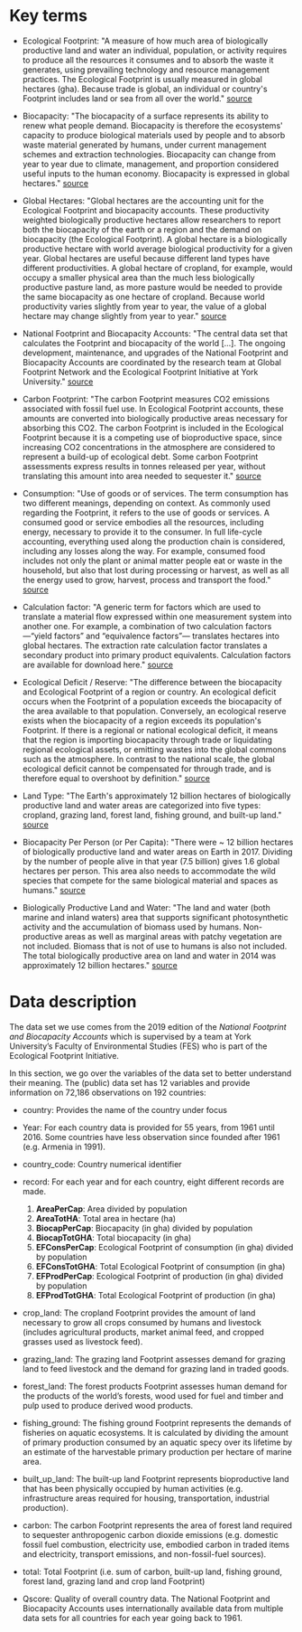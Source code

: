 # Key terms

  * Ecological Footprint: "A measure of how much area of biologically productive land and water an individual, population, or activity requires to produce all the resources it consumes and to absorb the waste it generates, using prevailing technology and resource management practices. The Ecological Footprint is usually measured in global hectares (gha). Because trade is global, an individual or country's Footprint includes land or sea from all over the world." [source](https://data.world/footprint)
  
  * Biocapacity: "The biocapacity of a surface represents its ability to renew what people demand. Biocapacity is therefore the ecosystems' capacity to produce biological materials used by people and to absorb waste material generated by humans, under current management schemes and extraction technologies. Biocapacity can change from year to year due to climate, management, and proportion considered useful inputs to the human economy. Biocapacity is expressed in global hectares." [source](https://data.world/footprint)
  
  * Global Hectares: "Global hectares are the accounting unit for the Ecological Footprint and biocapacity accounts. These productivity weighted biologically productive hectares allow researchers to report both the biocapacity of the earth or a region and the demand on biocapacity (the Ecological Footprint). A global hectare is a biologically productive hectare with world average biological productivity for a given year. Global hectares are useful because different land types have different productivities. A global hectare of cropland, for example, would occupy a smaller physical area than the much less biologically productive pasture land, as more pasture would be needed to provide the same biocapacity as one hectare of cropland. Because world productivity varies slightly from year to year, the value of a global hectare may change slightly from year to year." [source](https://data.world/footprint)
  
  * National Footprint and Biocapacity Accounts: "The central data set that calculates the Footprint and biocapacity of the world [...]. The ongoing development, maintenance, and upgrades of the National Footprint and Biocapacity Accounts are coordinated by the research team at Global Footprint Network and the Ecological Footprint Initiative at York University." [source](https://data.world/footprint)
  
  * Carbon Footprint: "The carbon Footprint measures CO2 emissions associated with fossil fuel use. In Ecological Footprint accounts, these amounts are converted into biologically productive areas necessary for absorbing this CO2. The carbon Footprint is included in the Ecological Footprint because it is a competing use of bioproductive space, since increasing CO2 concentrations in the atmosphere are considered to represent a build-up of ecological debt. Some carbon Footprint assessments express results in tonnes released per year, without translating this amount into area needed to sequester it." [source](https://data.world/footprint)
  
  * Consumption: "Use of goods or of services. The term consumption has two different meanings, depending on context. As commonly used regarding the Footprint, it refers to the use of goods or services. A consumed good or service embodies all the resources, including energy, necessary to provide it to the consumer. In full life-cycle accounting, everything used along the production chain is considered, including any losses along the way. For example, consumed food includes not only the plant or animal matter people eat or waste in the household, but also that lost during processing or harvest, as well as all the energy used to grow, harvest, process and transport the food." [source](https://data.world/footprint)
  
  * Calculation factor: "A generic term for factors which are used to translate a material flow expressed within one measurement system into another one. For example, a combination of two calculation factors—“yield factors” and “equivalence factors”— translates hectares into global hectares. The extraction rate calculation factor translates a secondary product into primary product equivalents. Calculation factors are available for download here." [source](https://data.world/footprint)
  
 * Ecological Deficit / Reserve: "The difference between the biocapacity and Ecological Footprint of a region or country. An ecological deficit occurs when the Footprint of a population exceeds the biocapacity of the area available to that population. Conversely, an ecological reserve exists when the biocapacity of a region exceeds its population's Footprint. If there is a regional or national ecological deficit, it means that the region is importing biocapacity through trade or liquidating regional ecological assets, or emitting wastes into the global commons such as the atmosphere. In contrast to the national scale, the global ecological deficit cannot be compensated for through trade, and is therefore equal to overshoot by definition." [source](https://data.world/footprint)
  
  * Land Type: "The Earth's approximately 12 billion hectares of biologically productive land and water areas are categorized into five types: cropland, grazing land, forest land, fishing ground, and built-up land." [source](https://data.world/footprint)
  
  * Biocapacity Per Person (or Per Capita): "There were ~ 12 billion hectares of biologically productive land and water areas on Earth in 2017. Dividing by the number of people alive in that year (7.5 billion) gives 1.6 global hectares per person. This area also needs to accommodate the wild species that compete for the same biological material and spaces as humans." [source](https://data.world/footprint)
  
  * Biologically Productive Land and Water: "The land and water (both marine and inland waters) area that supports significant photosynthetic activity and the accumulation of biomass used by humans. Non-productive areas as well as marginal areas with patchy vegetation are not included. Biomass that is not of use to humans is also not included. The total biologically productive area on land and water in 2014 was approximately 12 billion hectares." [source](https://data.world/footprint)
  
# Data description 

The data set we use comes from the 2019 edition of the *National Footprint and Biocapacity Accounts* which is supervised by a team at York University’s Faculty of Environmental Studies (FES) who is part of the Ecological Footprint Initiative.

In this section, we go over the variables of the data set to better understand their meaning. The (public) data set has 12 variables and provide information on 72,186 observations on 192 countries:

  * country: Provides the name of the country under focus
  
  * Year: For each country data is provided for 55 years, from 1961 until 2016. Some countries have less observation since founded after 1961 (e.g. Armenia in 1991).
    
  * country_code: Country numerical identifier
  
  * record: For each year and for each country, eight different records are made.
  
      1. **AreaPerCap**: Area divided by population
      2. **AreaTotHA**: Total area in hectare (ha)
      3. **BiocapPerCap**: Biocapacity (in gha) divided by population
      4. **BiocapTotGHA**: Total biocapacity (in gha)
      5. **EFConsPerCap**: Ecological Footprint of consumption (in gha) divided by population
      6. **EFConsTotGHA**: Total Ecological Footprint of consumption (in gha)
      7. **EFProdPerCap**: Ecological Footprint of production (in gha) divided by population
      8. **EFProdTotGHA**: Total Ecological Footprint of production (in gha)
      
  * crop_land: The cropland Footprint provides the amount of land necessary to grow all crops consumed by humans and livestock (includes agricultural products, market animal feed, and cropped grasses used as livestock feed).  

  * grazing_land: The grazing land Footprint assesses demand for grazing land to feed livestock and the demand for grazing land in traded goods. 
  
  * forest_land: The forest products Footprint assesses human demand for the products of the world’s forests, wood used for fuel and timber and pulp used to produce derived wood products.
  
  * fishing_ground: The fishing ground Footprint represents the demands of fisheries on aquatic ecosystems. It is calculated by dividing the amount of primary production consumed by an aquatic specy over its lifetime by an estimate of the harvestable primary production per hectare of marine area.
  
  * built_up_land: The built-up land Footprint represents bioproductive land that has been physically occupied by human activities (e.g. infrastructure areas required for housing, transportation, industrial production). 
  
  * carbon: The carbon Footprint represents the area of forest land required to sequester anthropogenic carbon dioxide emissions (e.g. domestic fossil fuel combustion, electricity use, embodied carbon in traded items and electricity, transport emissions, and non-fossil-fuel sources).
  
  * total: Total Footprint (i.e. sum of carbon, built-up land, fishing ground, forest land, grazing land and crop land Footprint)
  
  * Qscore: Quality of overall country data. The National Footprint and Biocapacity Accounts uses internationally available data from multiple data sets for all countries for each year going back to 1961. 
  